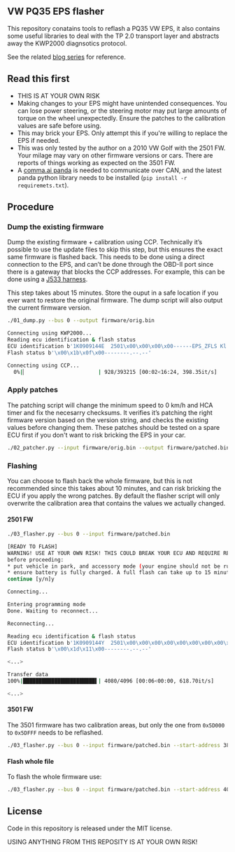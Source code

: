 ## VW PQ35 EPS flasher
This repository conatains tools to reflash a PQ35 VW EPS, it also contains some useful libraries to deal with the TP 2.0 transport layer and abstracts away the KWP2000 diagnsotics protocol.

See the related [blog series](https://blog.willemmelching.nl/carhacking/2022/01/02/vw-part1/) for reference.

## Read this first
 - THIS IS AT YOUR OWN RISK
 - Making changes to your EPS might have unintended consequences. You can lose power steering, or the steering motor may put large amounts of torque on the wheel unexpectedly. Ensure the patches to the calibration values are safe before using.
 - This may brick your EPS. Only attempt this if you're willing to replace the EPS if needed.
 - This was only tested by the author on a 2010 VW Golf with the 2501 FW. Your milage may vary on other firmware versions or cars. There are reports of things working as expected on the 3501 FW.
 - A [comma.ai panda](https://comma.ai/shop/products/panda-obd-ii-dongle) is needed to communicate over CAN, and the latest panda python library needs to be installed (`pip install -r requiremets.txt`).

## Procedure
### Dump the existing firmware
Dump the existing firmware + calibration using CCP. Technically it’s possible to use the update files to skip this step, but this ensures the exact same firmware is flashed back. This needs to be done using a direct connection to the EPS, and can’t be done through the OBD-II port since there is a gateway that blocks the CCP addresses. For example, this can be done using a [J533 harness](https://github.com/commaai/openpilot/wiki/VW-J533-%28Gateway%29-Cable).

This step takes about 15 minutes. Store the ouput in a safe location if you ever want to restore the original firmware. The dump script will also output the current firmware version.

```bash
./01_dump.py --bus 0 --output firmware/orig.bin

Connecting using KWP2000...
Reading ecu identification & flash status
ECU identification b'1K0909144E  2501\x00\x00\x00\x00------EPS_ZFLS Kl. 184    '
Flash status b'\x00\x1b\x0f\x00--------.--.--'

Connecting using CCP...
  0%|▏                       | 928/393215 [00:02<16:24, 398.35it/s]
```

### Apply patches
The patching script will change the minimum speed to 0 km/h and HCA timer and fix the necesarry checksums. It verifies it’s patching the right firmware version based on the version string, and checks the existing values before changing them. These patches should be tested on a spare ECU first if you don't want to risk bricking the EPS in your car.

```bash
./02_patcher.py --input firmware/orig.bin --output firmware/patched.bin --version 2501
```

### Flashing
You can choose to flash back the whole firmware, but this is not recommended since this takes about 10 minutes, and can risk bricking the ECU if you apply the wrong patches. By default the flasher script will only overwrite the calibration area that contains the values we actually changed.

#### 2501 FW
```bash
./03_flasher.py --bus 0 --input firmware/patched.bin

[READY TO FLASH]
WARNING! USE AT YOUR OWN RISK! THIS COULD BREAK YOUR ECU AND REQUIRE REPLACEMENT!
before proceeding:
* put vehicle in park, and accessory mode (your engine should not be running)
* ensure battery is fully charged. A full flash can take up to 15 minutes
continue [y/n]y

Connecting...

Entering programming mode
Done. Waiting to reconnect...

Reconnecting...

Reading ecu identification & flash status
ECU identification b'1K0909144Y  2501\x00\x00\x00\x00\x00\x00\x00\x00\x00\x00EPS_ZFLS BB        \x00'
Flash status b'\x00\x1d\x11\x00--------.--.--'

<...>

Transfer data
100%|███████████████████████▌| 4080/4096 [00:06<00:00, 618.70it/s]

<...>
```

#### 3501 FW
The 3501 firmware has two calibration areas, but only the one from `0x5D000` to `0x5DFFF` needs to be reflashed.

```bash
./03_flasher.py --bus 0 --input firmware/patched.bin --start-address 380928 --end-address 385023
```

#### Flash whole file
To flash the whole firmware use:

```bash
./03_flasher.py --bus 0 --input firmware/patched.bin --start-address 40960 --end-address 393215
```

## License
Code in this repository is released under the MIT license.

USING ANYTHING FROM THIS REPOSITY IS AT YOUR OWN RISK!
